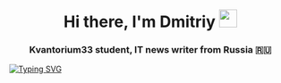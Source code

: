

<h1 align="center">Hi there, I'm <a target="_blank">Dmitriy</a> 
<img src="https://github.com/blackcater/blackcater/raw/main/images/Hi.gif" height="32"/></h1>
<h3 align="center">Kvantorium33 student, IT news writer from Russia 🇷🇺</h3>

[![Typing SVG](https://readme-typing-svg.demolab.com?font=Fira+Code&weight=600&size=26&duration=4000&pause=2000&color=25F722&random=false&width=435&lines=%D0%9C%D1%8F%D1%82%D0%BD%D1%8B%D0%B9+%D1%84%D0%BB%D0%B5%D1%88+%D0%BA%D0%B2%D0%B0%D0%BD%D1%82%D1%83%D0%BC)](https://git.io/typing-svg)
